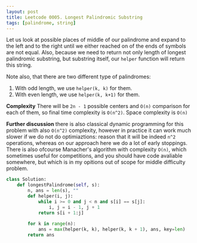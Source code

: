 ```yaml
---
layout: post
title: Leetcode 0005. Longest Palindromic Substring
tags: [palindrome, string]
---
```


Let us look at possible places of middle of our palindrome and expand to the left and to the right until we either reached on of the ends of symbols are not equal. Also, because we need to return not only length of longest palindromic substring, but substring itself, our `helper` function will return this string.

Note also, that there are two different type of palindromes:
1. With odd length, we use `helper(k, k)` for them.
2. With even length, we use `helper(k, k+1)` for them.

**Complexity** There will be `2n - 1` possible centers and `O(n)` comparison for each of them, so final time complexity is `O(n^2)`. Space complexity is `O(n)`

**Further discussion** there is also classical dynamic programming for this problem with also `O(n^2)` complexity, however in practice it can work much slower if we do not do optimiaztions: reason that it will be indeed `n^2` operations, whereas on our approach here we do a lot of early stoppings. There is also ofcourse Manacher's algorithm with complexity `O(n)`, which sometimes useful for competitions, and you should have code avaliable somewhere, but which is in my opitions out of scope for middle difficulty problem.

```python
class Solution:
    def longestPalindrome(self, s):
        n, ans = len(s), ""
        def helper(i, j):
            while i >= 0 and j < n and s[i] == s[j]:
                i, j = i - 1, j + 1
            return s[i + 1:j]
        
        for k in range(n):
            ans = max(helper(k, k), helper(k, k + 1), ans, key=len)
        return ans
```